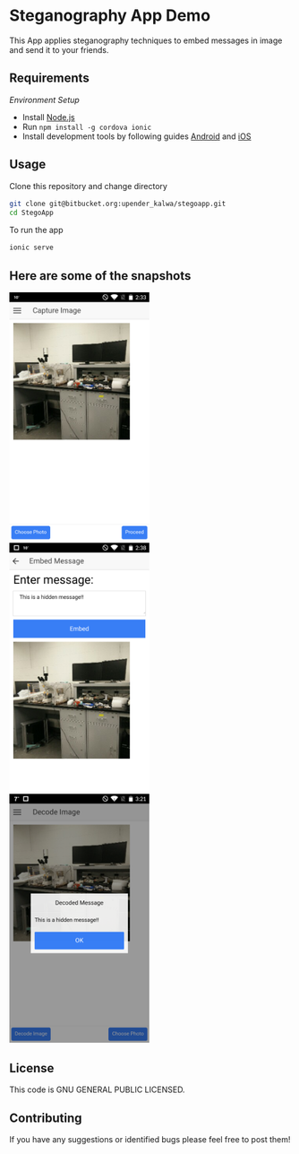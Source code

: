 Steganography App Demo
=====================

This App applies steganography techniques to embed messages in image and send it to your friends.

Requirements
--------------

*Environment Setup*

- Install [Node.js]
- Run ``npm install -g cordova ionic``
- Install development tools by following guides [Android] and [iOS]

Usage
-------
Clone this repository and change directory
```bash
git clone git@bitbucket.org:upender_kalwa/stegoapp.git
cd StegoApp
```

To run the app
```bash
ionic serve
```

Here are some of the snapshots
------------------------------

<p float="left">
  <img src="images/image1.png" width="250" />
  &nbsp; &nbsp; &nbsp;
  <img src="images/image2.png" width="250" /> 
  &nbsp; &nbsp; &nbsp;
  <img src="images/image3.png" width="250" />
</p>

License
---------

This code is GNU GENERAL PUBLIC LICENSED.

Contributing
-------------

If you have any suggestions or identified bugs please feel free to post
them!

  
 [Node.js]: http://nodejs.org
 [Android]: https://cordova.apache.org/docs/en/6.x/guide/platforms/android/
 [iOS]: https://cordova.apache.org/docs/en/6.x/guide/platforms/ios/
 [image1]: images/image1.png
 [image2]: images/image2.png